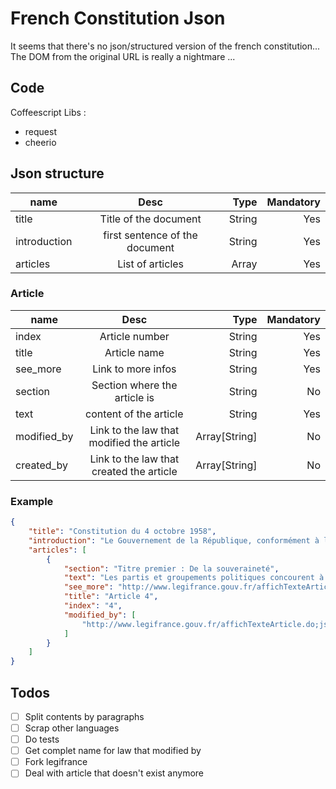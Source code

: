 # French Constitution Json 
It seems that there's no json/structured version of the french constitution...
The DOM from the original URL is really a nightmare ...

## Code
Coffeescript
Libs :
- request
- cheerio

## Json structure

| name          | Desc                           | Type   | Mandatory  |
| ------------- |:------------------------------:| ------:| ----------:| 
| title         | Title of the document          | String | Yes        |
| introduction  | first sentence of the document | String | Yes        |
| articles      | List of articles               | Array  | Yes        |

### Article
| name            | Desc                                      | Type          | Mandatory  |
| --------------- |:-----------------------------------------:| -------------:| ----------:|
| index           | Article number                            | String        | Yes        |
| title           | Article name                              | String        | Yes        |
| see_more        | Link to more infos                        | String        | Yes        |
| section         | Section where the article is              | String        | No         |
| text            | content of the article                    | String        | Yes        |
| modified_by     | Link to the law that modified the article | Array[String] | No         |
| created_by      | Link to the law that created the article  | Array[String] | No         |

### Example
```json
{
    "title": "Constitution du 4 octobre 1958",
    "introduction": "Le Gouvernement de la République, conformément à la loi constitutionnelle du 3 juin 1958, a proposé, Le Peuple français a adopté, Le Président de la République promulgue la loi constitutionnelle dont la teneur suit :",
    "articles": [
        {
            "section": "Titre premier : De la souveraineté",
            "text": "Les partis et groupements politiques concourent à l'expression du suffrage. Ils se forment et exercent leur activité librement. Ils doivent respecter les principes de la souveraineté nationale et de la démocratie.Ils contribuent à la mise en oeuvre du principe énoncé au second alinéa de l'article 1er dans les conditions déterminées par la loi.La loi garantit les expressions pluralistes des opinions et la participation équitable des partis et groupements politiques à la vie démocratique de la Nation.",
            "see_more": "http://www.legifrance.gouv.fr/affichTexteArticle.do;jsessionid=AEF34CBC3F86C999C790EAA26201426D.tpdjo02v_2?idArticle=LEGIARTI000019240999&cidTexte=LEGITEXT000006071194&dateTexte=20140830",
            "title": "Article 4",
            "index": "4",
            "modified_by": [
                "http://www.legifrance.gouv.fr/affichTexteArticle.do;jsessionid=AEF34CBC3F86C999C790EAA26201426D.tpdjo02v_2?cidTexte=JORFTEXT000019237256&idArticle=LEGIARTI000019238674&dateTexte=20080724&categorieLien=id#LEGIARTI000019238674"
            ]
        }
    ]
}
```

## Todos
- [ ] Split contents by paragraphs
- [ ] Scrap other languages
- [ ] Do tests
- [ ] Get complet name for law that modified by
- [ ] Fork legifrance
- [ ] Deal with article that doesn't exist anymore